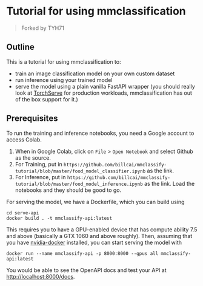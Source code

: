 # Tutorial for using mmclassification

> Forked by TYH71

## Outline
This is a tutorial for using mmclassification to:
- train an image classification model on your own custom dataset
- run inference using your trained model
- serve the model using a plain vanilla FastAPI wrapper (you should really look at [TorchServe](https://github.com/pytorch/serve) for production workloads, mmclassification has out of the box support for it.)

## Prerequisites
To run the training and inference notebooks, you need a Google account to access Colab.
1. When in Google Colab, click on  `File` > `Open Notebook` and select Github as the source. 
2. For Training, put in `https://github.com/billcai/mmclassify-tutorial/blob/master/food_model_classifier.ipynb` as the link.
3. For Inference, put in `https://github.com/billcai/mmclassify-tutorial/blob/master/food_model_inference.ipynb` as the link.
Load the notebooks and they should be good to go.

For serving the model, we have a Dockerfile, which you can build using
```
cd serve-api
docker build . -t mmclassify-api:latest
```
This requires you to have a GPU-enabled device that has compute ability 7.5 and above (basically a GTX 1060 and above roughly).
Then, assuming that you have [nvidia-docker](https://docs.nvidia.com/datacenter/cloud-native/container-toolkit/install-guide.html) installed, you can start serving the model with
```
docker run --name mmclassify-api -p 8000:8000 --gpus all mmclassify-api:latest
```
You would be able to see the OpenAPI docs and test your API at [http://localhost:8000/docs](http://localhost:8000/docs).